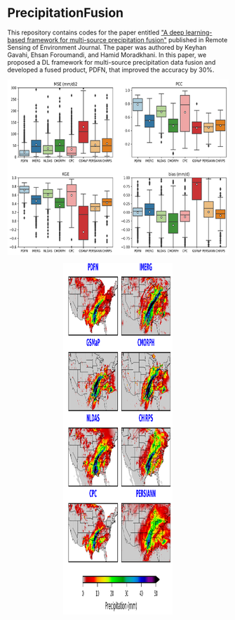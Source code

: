 # PrecipitationFusion
 

 This repository contains codes for the paper entitled <a href="https://www.sciencedirect.com/science/article/pii/S0034425723002742?via%3Dihub#f0025)" target="_blank">"A deep learning-based framework for multi-source precipitation fusion"</a> published in Remote Sensing of Environment Journal. The paper was authored by Keyhan Gavahi, Ehsan Foroumandi, and Hamid Moradkhani. In this paper, we proposed a DL framework for multi-source precipitation data fusion and developed a fused product, PDFN, that improved the accuracy by 30%.

<p align="center">
<img src="figures/boxplots.png" width="600" height="400">
</p>


<p align="center">
<img src="figures/20150103_comparison22_rev.png" width="250" height="800">
</p>
